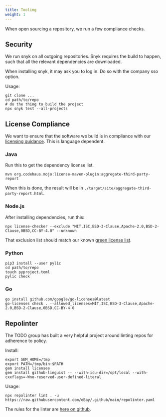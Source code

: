 ```yaml
---
title: Tooling
weight: 1
---
```


When open sourcing a repository, we run a few compliance checks.

## Security
We run snyk on all outgoing repositories. Snyk requires the build to happen, such that all the relevant dependencies are downloaded.

When installing snyk, it may ask you to log in. Do so with the company sso option.

Usage:

```
git clone ...
cd path/to/repo
# do the thing to build the project
npx snyk test --all-projects
```


## License Compliance
We want to ensure that the software we build is in compliance with our [licensing guidance](../licences.md). This is language dependent.

### Java

Run this to get the dependency license list.
```
mvn org.codehaus.mojo:license-maven-plugin:aggregate-third-party-report
```
When this is done, the result will be in `./target/site/aggregate-third-party-report.html`.

### Node.js

After installing dependencies, run this:
```
npx license-checker --exclude "MIT,ISC,BSD-3-Clause,Apache-2.0,BSD-2-Clause,0BSD,CC-BY-4.0" --unknown
```

That exclusion list should match our known [green license list](../licences.md).

### Python

```
pip3 install --user pylic
cd path/to/repo
touch pyproject.toml
pylic check
```
### Go
```
go install github.com/google/go-licenses@latest
go-licenses check . --allowed_licenses=MIT,ISC,BSD-3-Clause,Apache-2.0,BSD-2-Clause,0BSD,CC-BY-4.0
```

## Repolinter

The TODO group has built a very helpful project around linting repos for adherence to policy.

Install:
```
export GEM_HOME=/tmp
export PATH=/tmp/bin:$PATH
gem install licensee
gem install github-linguist -- --with-icu-dir=/opt/local --with-cxxflags=-Wno-reserved-user-defined-literal
```

Usage:
```
npx repolinter lint . -u https://raw.githubusercontent.com/eBay/.github/main/repolinter.yaml
```

The rules for the linter are [here on github](https://github.com/eBay/.github/blob/main/repolinter.yaml).
